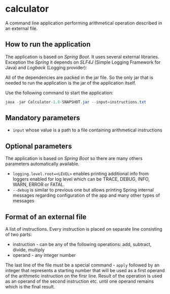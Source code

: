 # calculator
A command line application performing arithmetical operation described in an external file.

## How to run the application

The application is based on *Spring* *Boot*. It uses several external libraries. Exception the *Spring*
 it depends on *SLF4J* (Simple Logging Framework for Java) and *Logback* (Logging provider): 
 
All of the dependencies are packed in the jar file. So the only jar that is needed to run the application 
is the jar of the application itself.

Use the following command to start the application:

```java
java -jar Calculator-1.0-SNAPSHOT.jar --input=instructions.txt
```

## Mandatory parameters

   * `input` whose value is a path to a file containing arithmetical instructions
    
## Optional parameters
    
The application is based on *Spring* *Boot* so there are many others parameters automatically available.
    
   * `logging.level.root=<LEVEL>` enables printing additional info from loggers enabled for log level <LEVEL> which can be TRACE, DEBUG, INFO, WARN, ERROR or FATAL.
   * `--debug` is similar to previous one but allows printing Spring internal messages regarding configuration of the app and many other types of messages 

## Format of an external file

A list of instructions. Every instruction is placed on separate line consisting of two 
parts:

   * instruction - can be any of the following operations: add, subtract, divide, multiply
   * operand - any integer number
    
The last line of the file must be a special command - `apply` followed by an integer that
represents a starting number that will be used as a first operand of the arithmetic instruction
on the firsr line. Result of the operation is used as an operand of the second instruction etc.
until one operand remains which is the final result.
